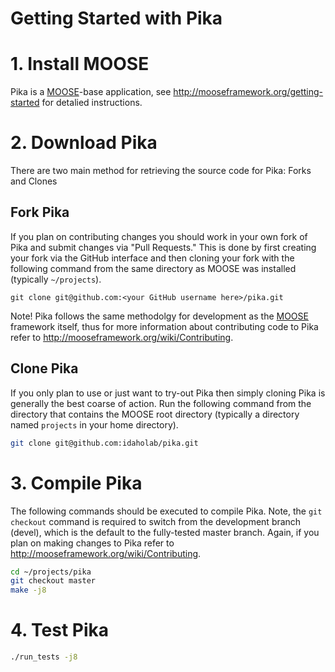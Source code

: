 # Getting Started with Pika

# 1. Install MOOSE
Pika is a [MOOSE](https://www.mooseframework.org)-base application, see http://mooseframework.org/getting-started for detalied instructions.

# 2. Download Pika
There are two main method for retrieving the source code for Pika: Forks and Clones

## Fork Pika
If you plan on contributing changes you should work in your own fork of Pika and submit changes via "Pull Requests." This is done by first creating your fork via the GitHub interface and then cloning your fork with the following command from the same directory as MOOSE was installed (typically ```~/projects```).
``` 
git clone git@github.com:<your GitHub username here>/pika.git
```

Note! Pika follows the same methodolgy for development as the [MOOSE](https://www.mooseframework.org) framework itself, thus for more information about contributing code to Pika refer to http://mooseframework.org/wiki/Contributing.

## Clone Pika  
If you only plan to use or just want to try-out Pika then simply cloning Pika is generally the best coarse of action. Run the following command from the directory that contains the MOOSE root directory (typically a directory named ```projects``` in your home directory).
```bash    
git clone git@github.com:idaholab/pika.git
```

# 3. Compile Pika
The following commands should be executed to compile Pika. Note, the ```git checkout``` command is required to switch from the development branch (devel), which is the default to the fully-tested master branch. Again, if you plan on making changes to Pika refer to http://mooseframework.org/wiki/Contributing.
```bash
cd ~/projects/pika
git checkout master
make -j8
```
   
# 4. Test Pika
```bash
./run_tests -j8
```
